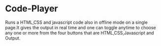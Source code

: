 # Code-Player
Runs a HTML,CSS and javascript code also in offline mode on a single page.It gives the output in real time and one can toggle anytime to choose any one or more from the four buttons that are HTML,CSS,Javascript and Output.
